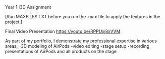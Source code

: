 Year 1 I3D Assignment

[Run MAXFILES.TXT before you run the .max file to apply the textures in the project.]

Final Video Presentation
https://youtu.be/RPPUxj8xVVM

As part of my portfolio, 
I demonstrate my professional expertise in various areas, 
-3D modeling of AirPods
-video editing
-stage setup
-recording presentations of AirPods and all products on the stage
